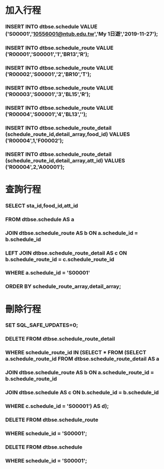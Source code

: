 # 加入行程

### INSERT INTO dtbse.schedule VALUE ('S00001','10556001@ntub.edu.tw','My 1日遊','2019-11-27');

### INSERT INTO dtbse.schedule_route VALUE ('R00001','S00001','1','BR13','R');
### INSERT INTO dtbse.schedule_route VALUE ('R00002','S00001','2','BR10','T');
### INSERT INTO dtbse.schedule_route VALUE ('R00003','S00001','3','BL15','R');
### INSERT INTO dtbse.schedule_route VALUE ('R00004','S00001','4','BL13','');

### INSERT INTO dtbse.schedule_route_detail (schedule_route_id,detail_array,food_id) VALUES ('R00004',1,'F00002');
### INSERT INTO dtbse.schedule_route_detail (schedule_route_id,detail_array,att_id) VALUES ('R00004',2,'A00001');


# 查詢行程

### SELECT sta_id,food_id,att_id 
### FROM dtbse.schedule AS a
### JOIN dtbse.schedule_route AS b ON a.schedule_id = b.schedule_id
### LEFT JOIN dtbse.schedule_route_detail AS c ON b.schedule_route_id = c.schedule_route_id
### WHERE a.schedule_id = 'S00001'
### ORDER BY schedule_route_array,detail_array;

# 刪除行程

### SET SQL_SAFE_UPDATES=0;
### DELETE FROM dtbse.schedule_route_detail
### WHERE schedule_route_id IN (SELECT * FROM (SELECT a.schedule_route_id FROM dtbse.schedule_route_detail AS a
### JOIN dtbse.schedule_route AS b ON a.schedule_route_id = b.schedule_route_id
### JOIN dtbse.schedule AS c ON b.schedule_id = b.schedule_id
### WHERE c.schedule_id = 'S00001') AS d);

### DELETE FROM dtbse.schedule_route
### WHERE schedule_id = 'S00001';

### DELETE FROM dtbse.schedule
### WHERE schedule_id = 'S00001';		

		   
